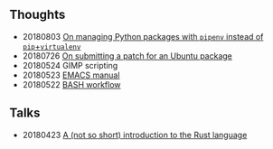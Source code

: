 ## Thoughts

* 20180803 [On managing Python packages with `pipenv` instead of `pip`+`virtualenv`](ipse_dixit/pipenv.md)
* 20180726 [On submitting a patch for an Ubuntu package](ipse_dixit/ubuntu_patch.md)
* 20180524 GIMP scripting
* 20180523 [EMACS manual](ipse_dixit/emacs_manual.md)
* 20180522 [BASH workflow](ipse_dixit/bash_workflow.md)

## Talks

* 20180423 [A (not so short) introduction to the Rust language](talks/not-so-short-intro-to-rust/index.html)
